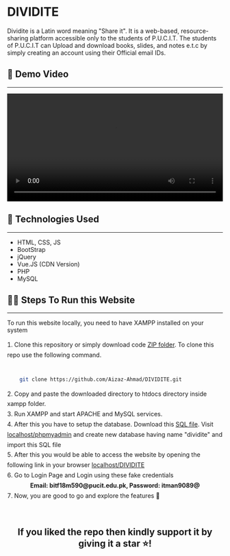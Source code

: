 <h1>DIVIDITE</h1>
<p>Dividite is a Latin word meaning "Share it". It is a web-based, resource-sharing platform accessible only to the students of P.U.C.I.T. The students of P.U.C.I.T can Upload and download books, slides, and notes e.t.c by simply creating an account using their Official email IDs.</p>
<h2>📼 Demo Video</h2>
<hr />
<video src="https://drive.google.com/file/d/125cYxWiJwC89he1n-s2C7N9SmU-GGd89/view?usp=sharing" width="100%"></video>
<h2>🧰 Technologies Used</h2>
<hr />
<ul>
    <li>HTML, CSS, JS</li>
    <li>BootStrap</li>
    <li>jQuery</li>
    <li>Vue.JS (CDN Version)</li>
    <li>PHP</li>
    <li>MySQL</li>
</ul>
<h2>🧑‍💻 Steps To Run this Website</h2>
<hr />
<p>To run this website locally, you need to have XAMPP installed on your system</p>
<ol style="list-style-position:inside; padding-left:0px;line-height:1.7;">
<li> Clone this repository or simply download code <a href="https://github.com/Aizaz-Ahmad/DIVIDITE/archive/refs/heads/main.zip">ZIP folder</a>. To clone this repo use the following command. 
<br />
<br />

```bash
    git clone https://github.com/Aizaz-Ahmad/DIVIDITE.git
```
</li>
<li>
Copy and paste the downloaded directory to htdocs directory inside xampp folder.
</li>
<li>
Run XAMPP and start APACHE and MySQL services.
</li>
<li>After this you have to setup the database. Download this <a href="dividite.sql">SQL file</a>. Visit <a href="https://localhost/phpmyadmin">localhost/phpmyadmin</a> and create new database having name "dividite" and import this SQL file</li>
<li>After this you would be able to access the website by opening the following link in your browser <a href="https://localhost/DIVIDITE">localhost/DIVIDITE</a></li>
<li>Go to Login Page and Login using these fake credentials<br />
<b style="display:block;text-align:center;">Email: bitf18m590@pucit.edu.pk, Password: itman9089@</b>
</li>
<li>Now, you are good to go and explore the features 🧨</li>
</ol>
<br />
<h2 style="text-align:center;">If you liked the repo then kindly support it by giving it a star ⭐!</h2>
